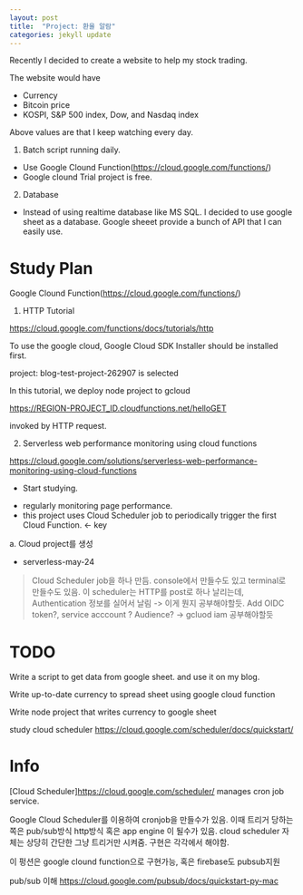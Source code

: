```yaml
---
layout: post
title:  "Project: 환율 알람"
categories: jekyll update
---
```


Recently I decided to create a website to help my stock trading.

The website would have

- Currency
- Bitcoin price
- KOSPI, S&P 500 index, Dow, and Nasdaq index

Above values are that I keep watching every day.


1. Batch script running daily.
  - Use Google Clound Function(https://cloud.google.com/functions/)
  - Google clound Trial project is free.

2. Database
 - Instead of using realtime database like MS SQL. I decided to use google sheet
   as a database. Google sheeet provide a bunch of API that I can easily use.

# Study Plan
  Google Clound Function(https://cloud.google.com/functions/)

  1. HTTP Tutorial

  <https://cloud.google.com/functions/docs/tutorials/http>

  To use the google cloud, Google Cloud SDK Installer should be installed first.

  project: blog-test-project-262907 is selected

  In this tutorial, we deploy node project to gcloud

  https://REGION-PROJECT_ID.cloudfunctions.net/helloGET

  invoked by HTTP request.

  2. Serverless web performance monitoring using cloud functions

  <https://cloud.google.com/solutions/serverless-web-performance-monitoring-using-cloud-functions>

  * Start studying.
  - regularly monitoring page performance.
  - this project uses Cloud Scheduler job to periodically trigger the first Cloud Function. <- key

  a. Cloud project를 생성
   - serverless-may-24
  
   > Cloud Scheduler job을 하나 만듬. console에서 만들수도 있고 terminal로 만들수도 있음.
   > 이 scheduler는 HTTP를 post로 하나 날리는데, Authentication 정보를 실어서 날림
    -> 이게 뭔지 공부해야할듯. Add OIDC token?, service acccount ? Audience?
    -> gcluod iam 공부해야할듯

# TODO
  Write a script to get data from google sheet. and use it on my blog.

  Write up-to-date currency to spread sheet using google cloud function

  Write node project that writes currency to google sheet

  study cloud scheduler https://cloud.google.com/scheduler/docs/quickstart/

# Info
  [Cloud Scheduler]<https://cloud.google.com/scheduler/> manages cron job service.

  Google Cloud Scheduler를 이용하여 cronjob을 만들수가 있음. 이때 트리거 당하는쪽은
  pub/sub방식 http방식 혹은 app engine 이 될수가 있음. 
  cloud scheduler 자체는 상당히 간단한 그냥 트리거만 시켜줌. 구현은 각각에서 해야함.

  이 펑션은  google clound function으로 구현가능, 혹은 firebase도 pubsub지원

  pub/sub 이해 https://cloud.google.com/pubsub/docs/quickstart-py-mac
